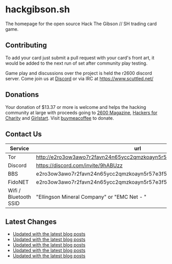 # hackgibson.sh
The homepage for the open source Hack The Gibson // SH trading card game.


## Contributing

To add your card just submit a pull request with your card's front art, it would be added to the next run of set after community play testing.

Game play and discussions over the project is held the r2600 discord server. Come join us at [Discord](https://discord.com/invite/9hABUzz) or via IRC at https://www.scuttled.net/


## Donations

Your donation of $13.37 or more is welcome and helps the hacking community at large with proceeds going to [2600 Magazine](https://2600.com/), [Hackers for Charity](https://hackersforcharity.org) and [Girlstart](https://girlstart.org).  Visit [buymeacoffee](https://www.buymeacoffee.com/hackgibson.sh) to donate.


## Contact Us

Service | url
-|-
Tor | http://e2ro3ow3awo7r2favn24n65ycc2qmzkoayn5r57e3f56nvjwdcgg32ad.onion
Discord | https://discord.com/invite/9hABUzz
BBS | e2ro3ow3awo7r2favn24n65ycc2qmzkoayn5r57e3f56nvjwdcgg32ad.onion:23
FidoNET | e2ro3ow3awo7r2favn24n65ycc2qmzkoayn5r57e3f56nvjwdcgg32ad.onion:24554
Wifi / Bluetooth SSID | "Ellingson Mineral Company" or "EMC Net - <fidonet address>"

## Latest Changes
<!-- BLOG-POST-LIST:START -->
- [Updated with the latest blog posts](https://github.com/DFW2600/hackgibson.sh/commit/952a9c5334d64fef6e8e397374427cf3bfcb12ba)
- [Updated with the latest blog posts](https://github.com/DFW2600/hackgibson.sh/commit/379c5fae7591b509458b960b6ae203b8a103f054)
- [Updated with the latest blog posts](https://github.com/DFW2600/hackgibson.sh/commit/1d5dd43594d325a8212022a8fe9594dcae086566)
- [Updated with the latest blog posts](https://github.com/DFW2600/hackgibson.sh/commit/c5dc5976070cbeb5e4d03ee51b25a4f249e40eb5)
- [Updated with the latest blog posts](https://github.com/DFW2600/hackgibson.sh/commit/6b26485f0ab2259a49743950b4db98ffefc3f959)
<!-- BLOG-POST-LIST:END -->
